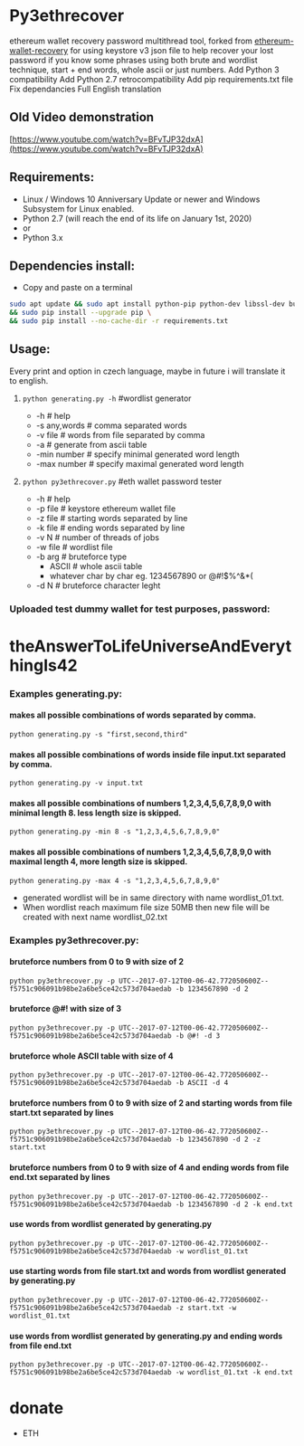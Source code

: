 # Py3ethrecover
ethereum wallet recovery password multithread tool, forked from [ethereum-wallet-recovery](https://github.com/seevik2580/ethereum-wallet-recovery) for using keystore v3 json file to help recover your lost password if you know some phrases using both brute and wordlist technique, start + end words, whole ascii or just numbers.
Add Python 3 compatibility
Add Python 2.7 retrocompatibility
Add pip requirements.txt file
Fix dependancies
Full English translation

## Old Video demonstration
[https://www.youtube.com/watch?v=BFvTJP32dxA](https://www.youtube.com/watch?v=BFvTJP32dxA)

## Requirements:
- Linux / Windows 10 Anniversary Update or newer and Windows Subsystem for Linux enabled.
- Python 2.7 (will reach the end of its life on January 1st, 2020)
- or
- Python 3.x
 
## Dependencies install:
- Copy and paste on a terminal
```bash
sudo apt update && sudo apt install python-pip python-dev libssl-dev build-essential automake pkg-config libtool libffi-dev libgmp-dev \
&& sudo pip install --upgrade pip \
&& sudo pip install --no-cache-dir -r requirements.txt
```
## Usage:
Every print and option in czech language, maybe in future i will translate it to english.

1. `python generating.py -h` #wordlist generator
    - -h                # help
    - -s any,words      # comma separated words
    - -v file           # words from file separated by comma
    - -a                # generate from ascii table
    - -min number       # specify minimal generated word length
    - -max number       # specify maximal generated word length
    
2. `python py3ethrecover.py`  #eth wallet password tester
    - -h                # help
    - -p file           # keystore ethereum wallet file
    - -z file           # starting words separated by line
    - -k file           # ending words separated by line
    - -v N              # number of threads of jobs
    - -w file           # wordlist file
    - -b arg            # bruteforce type
        - ASCII         # whole ascii table
        - whatever char by char eg. 1234567890 or @#!$%^&*(
    - -d N              # bruteforce character leght

### Uploaded test dummy wallet for test purposes, password:
# theAnswerToLifeUniverseAndEverythingIs42

### Examples generating.py:
  #### makes all possible combinations of words separated by comma. 
  `python generating.py -s "first,second,third"`      
  
  #### makes all possible combinations of words inside file input.txt separated by comma.
  `python generating.py -v input.txt`                
  
  #### makes all possible combinations of numbers 1,2,3,4,5,6,7,8,9,0 with minimal length 8. less length size is skipped.
  `python generating.py -min 8 -s "1,2,3,4,5,6,7,8,9,0"`

  #### makes all possible combinations of numbers 1,2,3,4,5,6,7,8,9,0 with maximal length 4, more length size is skipped.
  `python generating.py -max 4 -s "1,2,3,4,5,6,7,8,9,0"`

  - generated wordlist will be in same directory with name wordlist_01.txt. 
  - When wordlist reach maximum file size 50MB then new file will be created with next name wordlist_02.txt

### Examples py3ethrecover.py:
  #### bruteforce numbers from 0 to 9 with size of 2
  `python py3ethrecover.py -p UTC--2017-07-12T00-06-42.772050600Z--f5751c906091b98be2a6be5ce42c573d704aedab -b 1234567890 -d 2`
  
  #### bruteforce @#! with size of 3
  `python py3ethrecover.py -p UTC--2017-07-12T00-06-42.772050600Z--f5751c906091b98be2a6be5ce42c573d704aedab -b @#! -d 3`
  
  #### bruteforce whole ASCII table with size of 4 
  `python py3ethrecover.py -p UTC--2017-07-12T00-06-42.772050600Z--f5751c906091b98be2a6be5ce42c573d704aedab -b ASCII -d 4`
  
  #### bruteforce numbers from 0 to 9 with size of 2 and starting words from file start.txt separated by lines
  `python py3ethrecover.py -p UTC--2017-07-12T00-06-42.772050600Z--f5751c906091b98be2a6be5ce42c573d704aedab -b 1234567890 -d 2 -z start.txt`
  
  #### bruteforce numbers from 0 to 9 with size of 4 and ending words from file end.txt separated by lines
  `python py3ethrecover.py -p UTC--2017-07-12T00-06-42.772050600Z--f5751c906091b98be2a6be5ce42c573d704aedab -b 1234567890 -d 2 -k end.txt`
  
  #### use words from wordlist generated by generating.py
  `python py3ethrecover.py -p UTC--2017-07-12T00-06-42.772050600Z--f5751c906091b98be2a6be5ce42c573d704aedab -w wordlist_01.txt`
  
  #### use starting words from file start.txt and words from wordlist generated by generating.py
  `python py3ethrecover.py -p UTC--2017-07-12T00-06-42.772050600Z--f5751c906091b98be2a6be5ce42c573d704aedab -z start.txt -w wordlist_01.txt`
  
  #### use words from wordlist generated by generating.py and ending words from file end.txt
  `python py3ethrecover.py -p UTC--2017-07-12T00-06-42.772050600Z--f5751c906091b98be2a6be5ce42c573d704aedab -w wordlist_01.txt -k end.txt`
  
  # donate 
  - ETH
  

